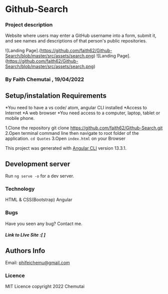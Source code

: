 # Github-Search
### Project description
Website where users may enter a GitHub username into a form, submit it, and see names and descriptions of that person's public repositories.

![Landing Page].(https://github.com/faith62/Github-Search/blob/master/src/assets/search.png)
![Landing Page].(https://github.com/faith62/Github-Search/blob/master/src/assets/search.png)
### By Faith Chemutai , 19/04/2022
## Setup/instalation Requirements
*You need to have a vs code/ atom, angular CLI installed
*Access to Internet
*A web browser
*You need access to a computer, laptop, tablet or mobile phone.

 1.Clone the repository
 git clone https://github.com/faith62/Github-Search.git
 2.Open terminal command line then navigate to root folder of the application. `cd Quotes`
 3.Open `index.html`  on your Browser

This project was generated with [Angular CLI](https://github.com/angular/angular-cli) version 13.3.1.

## Development server

Run `ng serve -o` for a dev server.

### Technology
HTML & CSS(Bootstrap)
Angular 

### Bugs
 <p>Have you seen any bug? Contact me.</p>


 ##### Link to LIve Site :[ ]

 ## Authors Info
Email: phifeichemu@gmail.com
  
 ### Licence
 MIT Licence
 copyright 2022 Chemutai


